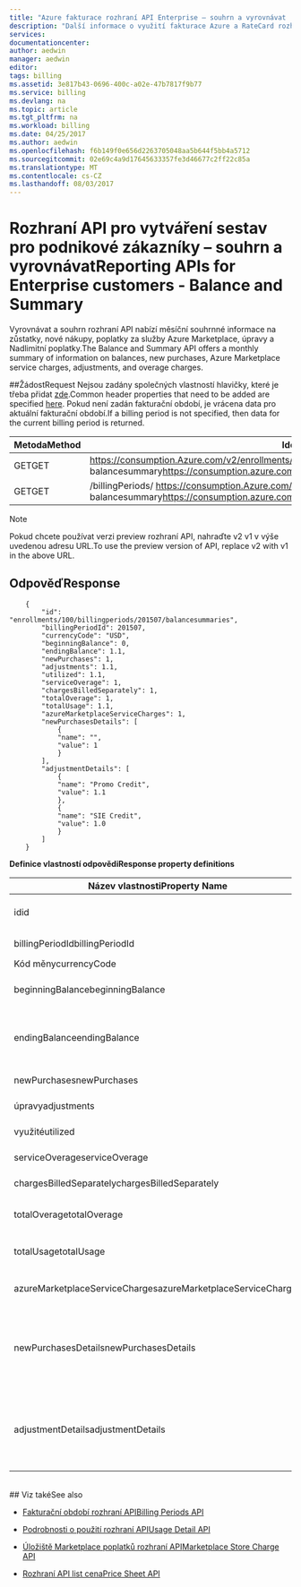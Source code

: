 ```yaml
---
title: "Azure fakturace rozhraní API Enterprise – souhrn a vyrovnávat | Microsoft Docs"
description: "Další informace o využití fakturace Azure a RateCard rozhraní API, které poskytují přehled o využívání prostředků Azure a trendy."
services: 
documentationcenter: 
author: aedwin
manager: aedwin
editor: 
tags: billing
ms.assetid: 3e817b43-0696-400c-a02e-47b7817f9b77
ms.service: billing
ms.devlang: na
ms.topic: article
ms.tgt_pltfrm: na
ms.workload: billing
ms.date: 04/25/2017
ms.author: aedwin
ms.openlocfilehash: f6b149f0e656d2263705048aa5b644f5bb4a5712
ms.sourcegitcommit: 02e69c4a9d17645633357fe3d46677c2ff22c85a
ms.translationtype: MT
ms.contentlocale: cs-CZ
ms.lasthandoff: 08/03/2017
---
```

# <a name="reporting-apis-for-enterprise-customers---balance-and-summary"></a><span data-ttu-id="9ed58-103">Rozhraní API pro vytváření sestav pro podnikové zákazníky – souhrn a vyrovnávat</span><span class="sxs-lookup"><span data-stu-id="9ed58-103">Reporting APIs for Enterprise customers - Balance and Summary</span></span>

<span data-ttu-id="9ed58-104">Vyrovnávat a souhrn rozhraní API nabízí měsíční souhrnné informace na zůstatky, nové nákupy, poplatky za služby Azure Marketplace, úpravy a Nadlimitní poplatky.</span><span class="sxs-lookup"><span data-stu-id="9ed58-104">The Balance and Summary API offers a monthly summary of information on balances, new purchases, Azure Marketplace service charges, adjustments, and overage charges.</span></span>


##<a name="request"></a><span data-ttu-id="9ed58-105">Žádost</span><span class="sxs-lookup"><span data-stu-id="9ed58-105">Request</span></span> 
<span data-ttu-id="9ed58-106">Nejsou zadány společných vlastností hlavičky, které je třeba přidat [zde](billing-enterprise-api.md).</span><span class="sxs-lookup"><span data-stu-id="9ed58-106">Common header properties that need to be added are specified [here](billing-enterprise-api.md).</span></span> <span data-ttu-id="9ed58-107">Pokud není zadán fakturační období, je vrácena data pro aktuální fakturační období.</span><span class="sxs-lookup"><span data-stu-id="9ed58-107">If a billing period is not specified, then data for the current billing period is returned.</span></span>

|<span data-ttu-id="9ed58-108">Metoda</span><span class="sxs-lookup"><span data-stu-id="9ed58-108">Method</span></span> | <span data-ttu-id="9ed58-109">Identifikátor URI požadavku</span><span class="sxs-lookup"><span data-stu-id="9ed58-109">Request URI</span></span>|
|-|-|
|<span data-ttu-id="9ed58-110">GET</span><span class="sxs-lookup"><span data-stu-id="9ed58-110">GET</span></span>| <span data-ttu-id="9ed58-111">https://consumption.Azure.com/v2/enrollments/ {enrollmentNumber} / balancesummary</span><span class="sxs-lookup"><span data-stu-id="9ed58-111">https://consumption.azure.com/v2/enrollments/{enrollmentNumber}/balancesummary</span></span>|
|<span data-ttu-id="9ed58-112">GET</span><span class="sxs-lookup"><span data-stu-id="9ed58-112">GET</span></span>| <span data-ttu-id="9ed58-113">/billingPeriods/ https://consumption.Azure.com/v2/enrollments/ {enrollmentNumber} {billingPeriod} / balancesummary</span><span class="sxs-lookup"><span data-stu-id="9ed58-113">https://consumption.azure.com/v2/enrollments/{enrollmentNumber}/billingPeriods/{billingPeriod}/balancesummary</span></span>|

> [!Note]
> <span data-ttu-id="9ed58-114">Pokud chcete používat verzi preview rozhraní API, nahraďte v2 v1 v výše uvedenou adresu URL.</span><span class="sxs-lookup"><span data-stu-id="9ed58-114">To use the preview version of API, replace v2 with v1 in the above URL.</span></span>
>

## <a name="response"></a><span data-ttu-id="9ed58-115">Odpověď</span><span class="sxs-lookup"><span data-stu-id="9ed58-115">Response</span></span>

        {
            "id": "enrollments/100/billingperiods/201507/balancesummaries",
            "billingPeriodId": 201507,
            "currencyCode": "USD",
            "beginningBalance": 0,
            "endingBalance": 1.1,
            "newPurchases": 1,
            "adjustments": 1.1,
            "utilized": 1.1,
            "serviceOverage": 1,
            "chargesBilledSeparately": 1,
            "totalOverage": 1,
            "totalUsage": 1.1,
            "azureMarketplaceServiceCharges": 1,
            "newPurchasesDetails": [
                {
                "name": "",
                "value": 1
                }
            ],
            "adjustmentDetails": [
                {
                "name": "Promo Credit",
                "value": 1.1
                },
                {
                "name": "SIE Credit",
                "value": 1.0
                }
            ]
        }


<span data-ttu-id="9ed58-116">**Definice vlastností odpovědi**</span><span class="sxs-lookup"><span data-stu-id="9ed58-116">**Response property definitions**</span></span>

|<span data-ttu-id="9ed58-117">Název vlastnosti</span><span class="sxs-lookup"><span data-stu-id="9ed58-117">Property Name</span></span>| <span data-ttu-id="9ed58-118">Typ</span><span class="sxs-lookup"><span data-stu-id="9ed58-118">Type</span></span>| <span data-ttu-id="9ed58-119">Popis</span><span class="sxs-lookup"><span data-stu-id="9ed58-119">Description</span></span>
|-|-|-|
|<span data-ttu-id="9ed58-120">id</span><span class="sxs-lookup"><span data-stu-id="9ed58-120">id</span></span>|<span data-ttu-id="9ed58-121">Řetězec</span><span class="sxs-lookup"><span data-stu-id="9ed58-121">string</span></span>|<span data-ttu-id="9ed58-122">Jedinečné Id pro konkrétní fakturační období a registrace</span><span class="sxs-lookup"><span data-stu-id="9ed58-122">The unique Id for a specific billing period and enrollment</span></span>|
|<span data-ttu-id="9ed58-123">billingPeriodId</span><span class="sxs-lookup"><span data-stu-id="9ed58-123">billingPeriodId</span></span>|<span data-ttu-id="9ed58-124">Řetězec</span><span class="sxs-lookup"><span data-stu-id="9ed58-124">string</span></span> |<span data-ttu-id="9ed58-125">Fakturační období Id</span><span class="sxs-lookup"><span data-stu-id="9ed58-125">The billing period Id</span></span>|
|<span data-ttu-id="9ed58-126">Kód měny</span><span class="sxs-lookup"><span data-stu-id="9ed58-126">currencyCode</span></span>|<span data-ttu-id="9ed58-127">Řetězec</span><span class="sxs-lookup"><span data-stu-id="9ed58-127">string</span></span> |<span data-ttu-id="9ed58-128">Kód měny</span><span class="sxs-lookup"><span data-stu-id="9ed58-128">The currency code</span></span>|
|<span data-ttu-id="9ed58-129">beginningBalance</span><span class="sxs-lookup"><span data-stu-id="9ed58-129">beginningBalance</span></span>|<span data-ttu-id="9ed58-130">Decimal</span><span class="sxs-lookup"><span data-stu-id="9ed58-130">decimal</span></span>| <span data-ttu-id="9ed58-131">Počáteční zůstatek za fakturační období</span><span class="sxs-lookup"><span data-stu-id="9ed58-131">The beginning balance for the billing period</span></span>|
|<span data-ttu-id="9ed58-132">endingBalance</span><span class="sxs-lookup"><span data-stu-id="9ed58-132">endingBalance</span></span>|<span data-ttu-id="9ed58-133">Decimal</span><span class="sxs-lookup"><span data-stu-id="9ed58-133">decimal</span></span>| <span data-ttu-id="9ed58-134">Konečný zůstatek za fakturační období (pro otevřete období, které to se budou denně aktualizovat)</span><span class="sxs-lookup"><span data-stu-id="9ed58-134">The ending balance for the billing period (for open periods this will be updated daily)</span></span>|
|<span data-ttu-id="9ed58-135">newPurchases</span><span class="sxs-lookup"><span data-stu-id="9ed58-135">newPurchases</span></span>|<span data-ttu-id="9ed58-136">Decimal</span><span class="sxs-lookup"><span data-stu-id="9ed58-136">decimal</span></span>| <span data-ttu-id="9ed58-137">Celková velikost nového nákupu</span><span class="sxs-lookup"><span data-stu-id="9ed58-137">Total new purchase amount</span></span>|
|<span data-ttu-id="9ed58-138">úpravy</span><span class="sxs-lookup"><span data-stu-id="9ed58-138">adjustments</span></span>|<span data-ttu-id="9ed58-139">Decimal</span><span class="sxs-lookup"><span data-stu-id="9ed58-139">decimal</span></span>| <span data-ttu-id="9ed58-140">Množství celkový počet nastavení</span><span class="sxs-lookup"><span data-stu-id="9ed58-140">Total adjustment amount</span></span>|
|<span data-ttu-id="9ed58-141">využité</span><span class="sxs-lookup"><span data-stu-id="9ed58-141">utilized</span></span>|<span data-ttu-id="9ed58-142">Decimal</span><span class="sxs-lookup"><span data-stu-id="9ed58-142">decimal</span></span>| <span data-ttu-id="9ed58-143">Celkové využití závazků</span><span class="sxs-lookup"><span data-stu-id="9ed58-143">Total Commitment usage</span></span>|
|<span data-ttu-id="9ed58-144">serviceOverage</span><span class="sxs-lookup"><span data-stu-id="9ed58-144">serviceOverage</span></span>|<span data-ttu-id="9ed58-145">Decimal</span><span class="sxs-lookup"><span data-stu-id="9ed58-145">decimal</span></span>| <span data-ttu-id="9ed58-146">Nadlimitní hodnota pro služby Azure</span><span class="sxs-lookup"><span data-stu-id="9ed58-146">Overage for Azure services</span></span>|
|<span data-ttu-id="9ed58-147">chargesBilledSeparately</span><span class="sxs-lookup"><span data-stu-id="9ed58-147">chargesBilledSeparately</span></span>|<span data-ttu-id="9ed58-148">Decimal</span><span class="sxs-lookup"><span data-stu-id="9ed58-148">decimal</span></span>| <span data-ttu-id="9ed58-149">Poplatky za fakturuje samostatně</span><span class="sxs-lookup"><span data-stu-id="9ed58-149">Charges Billed separately</span></span>|
|<span data-ttu-id="9ed58-150">totalOverage</span><span class="sxs-lookup"><span data-stu-id="9ed58-150">totalOverage</span></span>|<span data-ttu-id="9ed58-151">Decimal</span><span class="sxs-lookup"><span data-stu-id="9ed58-151">decimal</span></span>| <span data-ttu-id="9ed58-152">serviceOverage + chargesBilledSeparately</span><span class="sxs-lookup"><span data-stu-id="9ed58-152">serviceOverage + chargesBilledSeparately</span></span>|
|<span data-ttu-id="9ed58-153">totalUsage</span><span class="sxs-lookup"><span data-stu-id="9ed58-153">totalUsage</span></span>|<span data-ttu-id="9ed58-154">Decimal</span><span class="sxs-lookup"><span data-stu-id="9ed58-154">decimal</span></span>| <span data-ttu-id="9ed58-155">Služba Azure závazků + celková Nadlimitní hodnota</span><span class="sxs-lookup"><span data-stu-id="9ed58-155">Azure service commitment + total Overage</span></span>|
|<span data-ttu-id="9ed58-156">azureMarketplaceServiceCharges</span><span class="sxs-lookup"><span data-stu-id="9ed58-156">azureMarketplaceServiceCharges</span></span>|<span data-ttu-id="9ed58-157">Decimal</span><span class="sxs-lookup"><span data-stu-id="9ed58-157">decimal</span></span>| <span data-ttu-id="9ed58-158">Celkové náklady pro Azure Marketplace</span><span class="sxs-lookup"><span data-stu-id="9ed58-158">Total charges for Azure Marketplace</span></span>|
|<span data-ttu-id="9ed58-159">newPurchasesDetails</span><span class="sxs-lookup"><span data-stu-id="9ed58-159">newPurchasesDetails</span></span>|<span data-ttu-id="9ed58-160">Pole JSON řetězec dvojic název hodnota</span><span class="sxs-lookup"><span data-stu-id="9ed58-160">JSON string array of Name Value pairs</span></span>|<span data-ttu-id="9ed58-161">Seznam nových nákupů</span><span class="sxs-lookup"><span data-stu-id="9ed58-161">List of new purchases</span></span>|
|<span data-ttu-id="9ed58-162">adjustmentDetails</span><span class="sxs-lookup"><span data-stu-id="9ed58-162">adjustmentDetails</span></span>|<span data-ttu-id="9ed58-163">Pole JSON řetězec dvojic název hodnota</span><span class="sxs-lookup"><span data-stu-id="9ed58-163">JSON string array of Name Value pairs</span></span>|<span data-ttu-id="9ed58-164">Seznam úpravy (platební povýšení, SIE platební atd.)</span><span class="sxs-lookup"><span data-stu-id="9ed58-164">List of Adjustments (Promo credit, SIE credit etc.)</span></span> |


<br/>
## <a name="see-also"></a><span data-ttu-id="9ed58-165">Viz také</span><span class="sxs-lookup"><span data-stu-id="9ed58-165">See also</span></span>

* [<span data-ttu-id="9ed58-166">Fakturační období rozhraní API</span><span class="sxs-lookup"><span data-stu-id="9ed58-166">Billing Periods API</span></span>](billing-enterprise-api-billing-periods.md)

* [<span data-ttu-id="9ed58-167">Podrobnosti o použití rozhraní API</span><span class="sxs-lookup"><span data-stu-id="9ed58-167">Usage Detail API</span></span>](billing-enterprise-api-usage-detail.md) 

* [<span data-ttu-id="9ed58-168">Úložiště Marketplace poplatků rozhraní API</span><span class="sxs-lookup"><span data-stu-id="9ed58-168">Marketplace Store Charge API</span></span>](billing-enterprise-api-marketplace-storecharge.md) 

* [<span data-ttu-id="9ed58-169">Rozhraní API list cena</span><span class="sxs-lookup"><span data-stu-id="9ed58-169">Price Sheet API</span></span>](billing-enterprise-api-pricesheet.md)